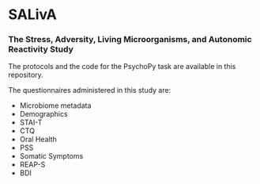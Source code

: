 # SALivA

### The Stress, Adversity, Living Microorganisms, and Autonomic Reactivity Study

The protocols and the code for the PsychoPy task are available in this repository.

The questionnaires administered in this study are:
* Microbiome metadata
* Demographics
* STAI-T
* CTQ
* Oral Health
* PSS
* Somatic Symptoms
* REAP-S
* BDI
